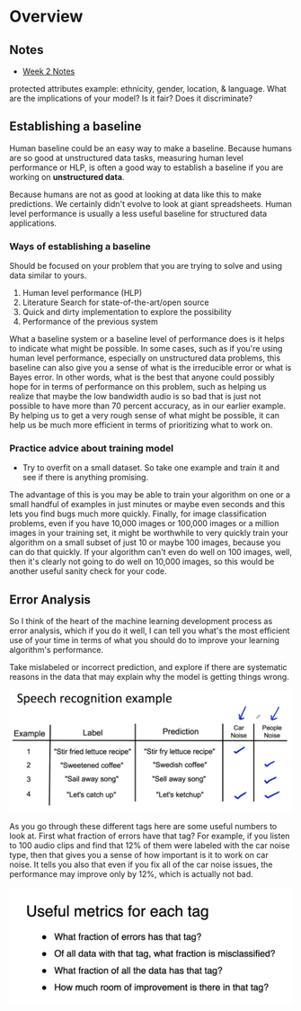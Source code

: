 # Overview

## Notes

- [Week 2 Notes](./readings/C1_W2.pdf)

protected attributes example: ethnicity, gender, location, & language.
What are the implications of your model?  Is it fair? Does it discriminate?

## Establishing a baseline

Human baseline could be an easy way to make a baseline. Because humans are so good at unstructured data tasks, measuring human level performance or HLP, is often a good way to establish a baseline if you are working on **unstructured data**.

Because humans are not as good at looking at data like this to make predictions. We certainly didn't evolve to look at giant spreadsheets. Human level performance is usually a less useful baseline for structured data applications.

### Ways of establishing a baseline

Should be focused on your problem that you are trying to solve and using data similar to yours.

1. Human level performance (HLP)
2. Literature Search for state-of-the-art/open source
3. Quick and dirty implementation to explore the possibility
4. Performance of the previous system

 What a baseline system or a baseline level of performance does is it helps to indicate what might be possible. In some cases, such as if you're using human level performance, especially on unstructured data problems, this baseline can also give you a sense of what is the irreducible error or what is Bayes error. In other words, what is the best that anyone could possibly hope for in terms of performance on this problem, such as helping us realize that maybe the low bandwidth audio is so bad that is just not possible to have more than 70 percent accuracy, as in our earlier example. By helping us to get a very rough sense of what might be possible, it can help us be much more efficient in terms of prioritizing what to work on.

### Practice advice about training model

- Try to overfit on a small dataset.  So take one example and train it and see if there is anything promising.

The advantage of this is you may be able to train your algorithm on one or a small handful of examples in just minutes or maybe even seconds and this lets you find bugs much more quickly. Finally, for image classification problems, even if you have 10,000 images or 100,000 images or a million images in your training set, it might be worthwhile to very quickly train your algorithm on a small subset of just 10 or maybe 100 images, because you can do that quickly. If your algorithm can't even do well on 100 images, well, then it's clearly not going to do well on 10,000 images, so this would be another useful sanity check for your code.

## Error Analysis

So I think of the heart of the machine learning development process as error analysis, which if you do it well, I can tell you what's the most efficient use of your time in terms of what you should do to improve your learning algorithm's performance.

Take mislabeled or incorrect prediction, and explore if there are systematic reasons in the data that may explain why the model is getting things wrong.

![Error Analysis](./images/week2/error_analysis.png)

As you go through these different tags here are some useful numbers to look at. First what fraction of errors have that tag? For example, if you listen to 100 audio clips and find that 12% of them were labeled with the car noise type, then that gives you a sense of how important is it to work on car noise. It tells you also that even if you fix all of the car noise issues, the performance may improve only by 12%, which is actually not bad.

![Useful Metrics](./images/week2/useful_metrics.png)

